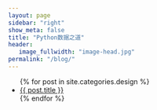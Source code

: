 ```yaml
---
layout: page
sidebar: "right"
show_meta: false
title: "Python数据之道"
header:
   image_fullwidth: "image-head.jpg"
permalink: "/blog/"
---
```

<ul>
    {% for post in site.categories.design %}
    <li><a href="{{ site.url }}{{ post.url }}">{{ post.title }}</a></li>
    {% endfor %}
</ul>
